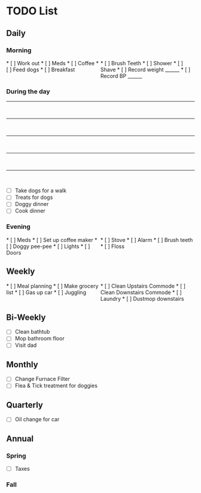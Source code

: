 <style>
div.container {
    display: flex;
}
.left {
    display: block;
    width: 50%;
}

.right {
    display: block;
    float: right;
    width: 50%;
}
</style>

# TODO List

## Daily

### Morning

<div class="container">
<div class="left">
* [ ] Work out
* [ ] Meds
* [ ] Coffee
* [ ] Feed dogs
* [ ] Breakfast
</div>

<div class="right">
* [ ] Brush Teeth
* [ ] Shower
* [ ] Shave
* [ ] Record weight ______
* [ ] Record BP ______
</div>
</div>

### During the day

- - -

<br />

- - -

<br />

- - -

<br />

- - -

<br />

- - -

<br />

* [ ] Take dogs for a walk
* [ ] Treats for dogs
* [ ] Doggy dinner
* [ ] Cook dinner

### Evening

<div class="container">
<div class="left">
* [ ] Meds
* [ ] Set up coffee maker
* [ ] Doggy pee-pee
* [ ] Lights
* [ ] Doors
</div>
<div class="right">
* [ ] Stove
* [ ] Alarm
* [ ] Brush teeth
* [ ] Floss
</div>
</div>

## Weekly

<div class="container">
<div class="left">
* [ ] Meal planning
* [ ] Make grocery list
* [ ] Gas up car
* [ ] Juggling
</div>

<div class="right">
* [ ] Clean Upstairs Commode
* [ ] Clean Downstairs Commode
* [ ] Laundry
* [ ] Dustmop downstairs
</div>
</div>

## Bi-Weekly

* [ ] Clean bathtub
* [ ] Mop bathroom floor
* [ ] Visit dad

## Monthly

* [ ] Change Furnace Filter
* [ ] Flea & Tick treatment for doggies

## Quarterly

* [ ] Oil change for car

## Annual

### Spring

* [ ] Taxes

### Fall
